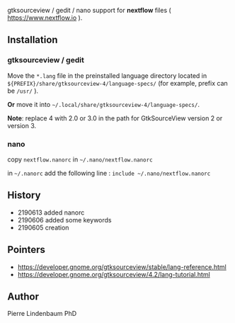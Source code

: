 gtksourceview / gedit / nano support for **nextflow** files ( https://www.nextflow.io ).

## Installation

### gtksourceview / gedit 

Move the `*.lang` file in the preinstalled language directory located in `${PREFIX}/share/gtksourceview-4/language-specs/` (for example, prefix can be `/usr/` ).

**Or** move it into  `~/.local/share/gtksourceview-4/language-specs/`.

**Note**: replace 4 with 2.0 or 3.0 in the path for GtkSourceView version 2 or version 3. 


### nano

copy `nextflow.nanorc` in `~/.nano/nextflow.nanorc`

in `~/.nanorc` add the following line : `include ~/.nano/nextflow.nanorc`

## History

  * 2190613 added nanorc
  * 2190606 added some keywords
  * 2190605 creation

## Pointers

  * https://developer.gnome.org/gtksourceview/stable/lang-reference.html
  * https://developer.gnome.org/gtksourceview/4.2/lang-tutorial.html
  
## Author

Pierre Lindenbaum PhD

